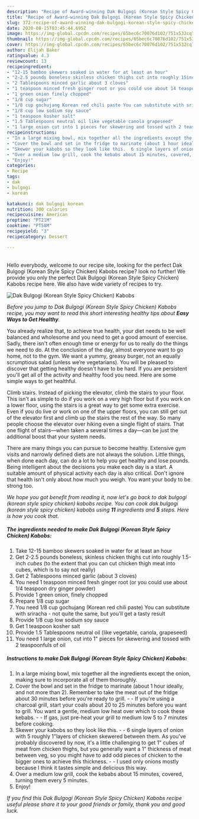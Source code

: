 ```yaml
---
description: "Recipe of Award-winning Dak Bulgogi (Korean Style Spicy Chicken) Kabobs"
title: "Recipe of Award-winning Dak Bulgogi (Korean Style Spicy Chicken) Kabobs"
slug: 372-recipe-of-award-winning-dak-bulgogi-korean-style-spicy-chicken-kabobs
date: 2020-08-15T03:45:44.695Z
image: https://img-global.cpcdn.com/recipes/65bec6c70076d102/751x532cq70/dak-bulgogi-korean-style-spicy-chicken-kabobs-recipe-main-photo.jpg
thumbnail: https://img-global.cpcdn.com/recipes/65bec6c70076d102/751x532cq70/dak-bulgogi-korean-style-spicy-chicken-kabobs-recipe-main-photo.jpg
cover: https://img-global.cpcdn.com/recipes/65bec6c70076d102/751x532cq70/dak-bulgogi-korean-style-spicy-chicken-kabobs-recipe-main-photo.jpg
author: Elijah Baker
ratingvalue: 4.3
reviewcount: 13
recipeingredient:
- "12-15 bamboo skewers soaked in water for at least an hour"
- "2-2.5 pounds boneless skinless chicken thighs cut into roughly 15inch cubes to the extent that you can cut chicken thigh meat into cubes which is to say not really"
- "2 Tablespoons minced garlic about 3 cloves"
- "1 teaspoon minced fresh ginger root or you could use about 14 teaspoon dry ginger powder"
- "1 green onion finely chopped"
- "1/8 cup sugar"
- "1/8 cup gochujang Korean red chili paste You can substitute with sriracha  not quite the same but youll get a tasty result"
- "1/8 cup low sodium soy sauce"
- "1 teaspoon kosher salt"
- "1.5 Tablespoons neutral oil like vegetable canola grapeseed"
- "1 large onion cut into 1 pieces for skewering and tossed with 2 teaspoonfuls of oil"
recipeinstructions:
- "In a large mixing bowl, mix together all the ingredients except the onion, making sure to incorporate all of them thoroughly."
- "Cover the bowl and set in the fridge to marinate (about 1 hour ideally, and not more than 2). Remember to take the meat out of the fridge about 30 minutes before you&#39;re ready to grill.  If you&#39;re using a charcoal grill, start your coals about 20 to 25 minutes before you want to grill. You want a gentle, medium low heat over which to cook these kebabs.  If gas, just pre-heat your grill to medium low 5 to 7 minutes before cooking."
- "Skewer your kabobs so they look like this.  6 single layers of onion with 5 roughly 1&#34;layers of chicken skewered between them. As you&#39;ve probably discovered by now, it&#39;s a little challenging to get 1&#34; cubes of meat from chicken thighs, but you generally want a 1&#34; thickness of meat between veg, so you might have to add odd pieces of chicken to the bigger ones to achieve this thickness.  I used only onions mostly because I think it tastes simple and delicious this way."
- "Over a medium low grill, cook the kebabs about 15 minutes, covered, turning them every 5 minutes."
- "Enjoy!"
categories:
- Recipe
tags:
- dak
- bulgogi
- korean

katakunci: dak bulgogi korean 
nutrition: 300 calories
recipecuisine: American
preptime: "PT21M"
cooktime: "PT58M"
recipeyield: "3"
recipecategory: Dessert

---
```

<br>
Hello everybody, welcome to our recipe site, looking for the perfect Dak Bulgogi (Korean Style Spicy Chicken) Kabobs recipe? look no further! We provide you only the perfect Dak Bulgogi (Korean Style Spicy Chicken) Kabobs recipe here. We also have wide variety of recipes to try.
<br>


![Dak Bulgogi (Korean Style Spicy Chicken) Kabobs](https://img-global.cpcdn.com/recipes/65bec6c70076d102/751x532cq70/dak-bulgogi-korean-style-spicy-chicken-kabobs-recipe-main-photo.jpg)

<i>Before you jump to Dak Bulgogi (Korean Style Spicy Chicken) Kabobs recipe, you may want to read this short interesting healthy tips about <strong>Easy Ways to Get Healthy</strong>.</i>

You already realize that, to achieve true health, your diet needs to be well balanced and wholesome and you need to get a good amount of exercise. Sadly, there isn't often enough time or energy for us to really do the things we need to do. At the conclusion of the day, almost everyone want to go home, not to the gym. We want a yummy, greasy burger, not an equally scrumptious salad (unless we’re vegetarians). You will be pleased to discover that getting healthy doesn't have to be hard. If you are persistent you'll get all of the activity and healthy food you need. Here are some simple ways to get healthful.

Climb stairs. Instead of picking the elevator, climb the stairs to your floor. This isn't as simple to do if you work on a very high floor but if you work on a lower floor, using the stairs is a great way to get some extra exercise. Even if you do live or work on one of the upper floors, you can still get out of the elevator first and climb up the stairs the rest of the way. So many people choose the elevator over hiking even a single flight of stairs. That one flight of stairs—when taken a several times a day—can be just the additional boost that your system needs. 

There are many things you can pursue to become healthy. Extensive gym visits and narrowly defined diets are not always the solution. Little things, when done each day, can do a lot to help you get healthy and lose pounds. Being intelligent about the decisions you make each day is a start. A suitable amount of physical activity each day is also critical. Don't ignore that health isn't only about how much you weigh. You want your body to be strong too. 


<i>We hope you got benefit from reading it, now let's go back to dak bulgogi (korean style spicy chicken) kabobs recipe. You can cook dak bulgogi (korean style spicy chicken) kabobs using <strong>11</strong> ingredients and <strong>5</strong> steps. Here is how you cook that.
</i>

##### The ingredients needed to make Dak Bulgogi (Korean Style Spicy Chicken) Kabobs:

1. Take 12-15 bamboo skewers soaked in water for at least an hour
1. Get 2-2.5 pounds boneless, skinless chicken thighs cut into roughly 1.5-inch *cubes* (to the extent that you can cut chicken thigh meat into cubes, which is to say not really)
1. Get 2 Tablespoons minced garlic (about 3 cloves)
1. You need 1 teaspoon minced fresh ginger root (or you could use about 1/4 teaspoon dry ginger powder)
1. Provide 1 green onion, finely chopped
1. Prepare 1/8 cup sugar
1. You need 1/8 cup gochujang (Korean red chili paste) You can substitute with sriracha - not quite the same, but you&#39;ll get a tasty result
1. Provide 1/8 cup low sodium soy sauce
1. Get 1 teaspoon kosher salt
1. Provide 1.5 Tablespoons neutral oil (like vegetable, canola, grapeseed)
1. You need 1 large onion, cut into 1&#34; pieces for skewering and tossed with 2 teaspoonfuls of oil


##### Instructions to make Dak Bulgogi (Korean Style Spicy Chicken) Kabobs:

1. In a large mixing bowl, mix together all the ingredients except the onion, making sure to incorporate all of them thoroughly.
1. Cover the bowl and set in the fridge to marinate (about 1 hour ideally, and not more than 2). Remember to take the meat out of the fridge about 30 minutes before you&#39;re ready to grill. -  - If you&#39;re using a charcoal grill, start your coals about 20 to 25 minutes before you want to grill. You want a gentle, medium low heat over which to cook these kebabs. -  - If gas, just pre-heat your grill to medium low 5 to 7 minutes before cooking.
1. Skewer your kabobs so they look like this. -  - 6 single layers of onion with 5 roughly 1&#34;layers of chicken skewered between them. As you&#39;ve probably discovered by now, it&#39;s a little challenging to get 1&#34; cubes of meat from chicken thighs, but you generally want a 1&#34; thickness of meat between veg, so you might have to add odd pieces of chicken to the bigger ones to achieve this thickness. -  - I used only onions mostly because I think it tastes simple and delicious this way.
1. Over a medium low grill, cook the kebabs about 15 minutes, covered, turning them every 5 minutes.
1. Enjoy!


<i>If you find this Dak Bulgogi (Korean Style Spicy Chicken) Kabobs recipe useful please share it to your good friends or family, thank you and good luck.</i>
